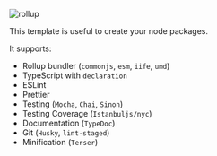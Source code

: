 
![rollup](https://user-images.githubusercontent.com/8418700/141651449-7a9fe540-d1a7-4828-bbf2-c97bc64af56d.jpg)

This template is useful to create your node packages.

It supports:

* Rollup bundler (`commonjs`, `esm`, `iife`, `umd`)
* TypeScript with `declaration`
* ESLint
* Prettier
* Testing (`Mocha`, `Chai`, `Sinon`)
* Testing Coverage (`Istanbuljs/nyc`)
* Documentation (`TypeDoc`)
* Git (`Husky`, `lint-staged`)
* Minification (`Terser`)
